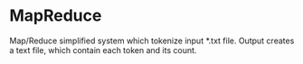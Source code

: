 # MapReduce
Map/Reduce simplified system which tokenize input *.txt file. Output creates a text file, which contain each token and its count.
